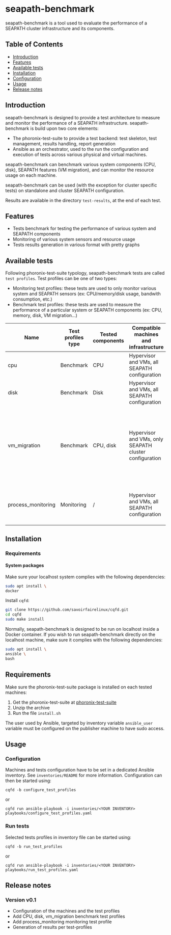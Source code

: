 <!-- Copyright (C) 2024 Savoir-faire Linux, Inc.
SPDX-License-Identifier: Apache-2.0 -->

# seapath-benchmark

seapath-benchmark is a tool used to evaluate the performance of a SEAPATH
cluster infrastructure and its components.

## Table of Contents

- [Introduction](#introduction)
- [Features](#features)
- [Available tests](#available-tests)
- [Installation](#installation)
- [Configuration](#configuration)
- [Usage](#usage)
- [Release notes](#release-notes)

## Introduction

seapath-benchmark is designed to provide a test architecture to measure
and monitor the performance of a SEAPATH infrastructure.
seapath-benchmark is build upon two core elements:
- The phoronix-test-suite to provide a test backend: test skeleton,
  test management, results handling, report generation
- Ansible as an orchestrator, used to the run the configuration and
  execution of tests across various physical and virtual machines.

seapath-benchmark can benchmark various system components (CPU, disk),
SEAPATH features (VM migration), and can monitor the resource usage on
each machine.

seapath-benchmark can be used (with the exception for cluster specific
tests) on standalone and cluster SEAPATH configuration.

Results are available in the directory `test-results`, at the end of
each test.


## Features
- Tests benchmark for testing the performance of various system and
  SEAPATH components
- Monitoring of various system sensors and resource usage
- Tests results generation in various format with pretty graphs

## Available tests

Following phoronix-test-suite typology, seapath-benchmark tests are
called `test profiles`. Test profiles can be one of two types:
- Monitoring test profiles: these tests are used to only monitor various
  system and SEAPATH sensors (ex: CPU/memory/disk usage, bandwith
  consumption, etc.)
- Benchmark test profiles: these tests are used to measure the
  performance of a particular system or SEAPATH components (ex: CPU,
  memory, disk, VM migration...)

| Name | Test profiles type | Tested components | Compatible machines and infrastructure | Test arguments | Generated results |
| -------- | ------- | ------- | ------- | ------- | ------- |
| cpu | Benchmark | CPU | Hypervisor and VMs, all SEAPATH configuration | / | PDF report with sysbench score |
| disk | Benchmark | Disk | Hypervisor and VMs, all SEAPATH configuration | / | PDF report with fio score |
| vm_migration | Benchmark | CPU, disk | Hypervisor and VMs, only SEAPATH cluster configuration |- `resource`: name of the VM to migrate (default `guest0`) <br> - `iterations`: number of VM migration (default 5) | PDF report with average VM migration time |
| process_monitoring | Monitoring | / | Hypervisor and VMs, all SEAPATH configuration | / | HTML report with process CPU consumption per CPU core |



## Installation
### Requirements
#### System packages

Make sure your localhost system complies with the following dependencies:
```bash
sudo apt install \
docker
```

Install `cqfd`:
```bash
git clone https://github.com/savoirfairelinux/cqfd.git
cd cqfd
sudo make install
```

Normally, seapath-benchmark is designed to be run on localhost inside a
Docker container. If you wish to run seapath-benchmark directly on the
localhost machine, make sure it complies with the following
dependencies:

```bash
sudo apt install \
ansible \
bash
```

## Requirements
Make sure the phoronix-test-suite package is installed on each tested machines:
1. Get the phoronix-test-suite at [phoronix-test-suite](https://github.com/phoronix-test-suite/phoronix-test-suite/archive/refs/heads/master.zip)
2. Unzip the archive
3. Run the file `install.sh`

The user used by Ansible, targeted by inventory variable `ansible_user`
variable must be configured on the publisher machine to have sudo access.

## Usage
### Configuration

Machines and tests configuration have to be set in a dedicated Ansible
inventory. See `inventories/README` for more information.
Configuration can then be started using:

```
cqfd -b configure_test_profiles
```
or
```
cqfd run ansible-playbook -i inventories/<YOUR INVENTORY> playbooks/configure_test_profiles.yaml
```

### Run tests

Selected tests profiles in inventory file can be started using:

```
cqfd -b run_test_profiles
```
or
```
cqfd run ansible-playbook -i inventories/<YOUR INVENTORY> playbooks/run_test_profiles.yaml
```

## Release notes

### Version v0.1

* Configuration of the machines and the test profiles
* Add CPU, disk, vm_migration benchmark test profiles
* Add process_monitoring monitoring test profile
* Generation of results per test-profiles
